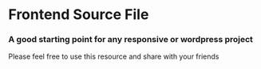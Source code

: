 <h1>Frontend Source File</h1>
<h3>A good starting point for any responsive or wordpress project</h3>
<p>Please feel free to use this resource and share with your friends</p>